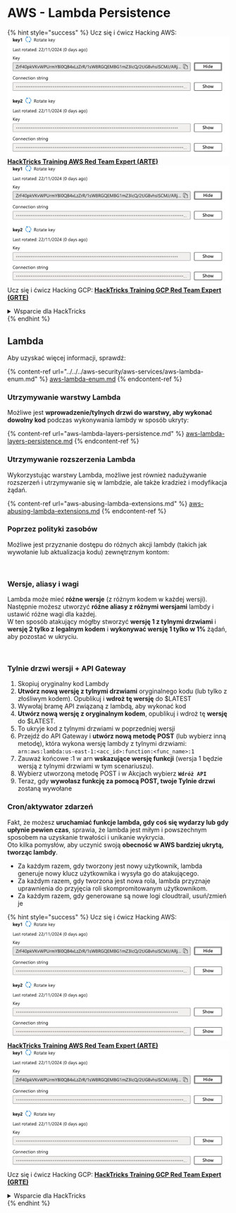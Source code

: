 # AWS - Lambda Persistence

{% hint style="success" %}
Ucz się i ćwicz Hacking AWS:<img src="/.gitbook/assets/image.png" alt="" data-size="line">[**HackTricks Training AWS Red Team Expert (ARTE)**](https://training.hacktricks.xyz/courses/arte)<img src="/.gitbook/assets/image.png" alt="" data-size="line">\
Ucz się i ćwicz Hacking GCP: <img src="/.gitbook/assets/image (2).png" alt="" data-size="line">[**HackTricks Training GCP Red Team Expert (GRTE)**<img src="/.gitbook/assets/image (2).png" alt="" data-size="line">](https://training.hacktricks.xyz/courses/grte)

<details>

<summary>Wsparcie dla HackTricks</summary>

* Sprawdź [**plany subskrypcyjne**](https://github.com/sponsors/carlospolop)!
* **Dołącz do** 💬 [**grupy Discord**](https://discord.gg/hRep4RUj7f) lub [**grupy telegram**](https://t.me/peass) lub **śledź** nas na **Twitterze** 🐦 [**@hacktricks\_live**](https://twitter.com/hacktricks\_live)**.**
* **Podziel się sztuczkami hackingowymi, przesyłając PR-y do** [**HackTricks**](https://github.com/carlospolop/hacktricks) i [**HackTricks Cloud**](https://github.com/carlospolop/hacktricks-cloud) repozytoriów github.

</details>
{% endhint %}

## Lambda

Aby uzyskać więcej informacji, sprawdź:

{% content-ref url="../../../aws-security/aws-services/aws-lambda-enum.md" %}
[aws-lambda-enum.md](../../../aws-security/aws-services/aws-lambda-enum.md)
{% endcontent-ref %}

### Utrzymywanie warstwy Lambda

Możliwe jest **wprowadzenie/tylnych drzwi do warstwy, aby wykonać dowolny kod** podczas wykonywania lambdy w sposób ukryty:

{% content-ref url="aws-lambda-layers-persistence.md" %}
[aws-lambda-layers-persistence.md](aws-lambda-layers-persistence.md)
{% endcontent-ref %}

### Utrzymywanie rozszerzenia Lambda

Wykorzystując warstwy Lambda, możliwe jest również nadużywanie rozszerzeń i utrzymywanie się w lambdzie, ale także kradzież i modyfikacja żądań.

{% content-ref url="aws-abusing-lambda-extensions.md" %}
[aws-abusing-lambda-extensions.md](aws-abusing-lambda-extensions.md)
{% endcontent-ref %}

### Poprzez polityki zasobów

Możliwe jest przyznanie dostępu do różnych akcji lambdy (takich jak wywołanie lub aktualizacja kodu) zewnętrznym kontom:

<figure><img src="../../../../.gitbook/assets/image (2) (1) (2) (2).png" alt=""><figcaption></figcaption></figure>

### Wersje, aliasy i wagi

Lambda może mieć **różne wersje** (z różnym kodem w każdej wersji).\
Następnie możesz utworzyć **różne aliasy z różnymi wersjami** lambdy i ustawić różne wagi dla każdej.\
W ten sposób atakujący mógłby stworzyć **wersję 1 z tylnymi drzwiami** i **wersję 2 tylko z legalnym kodem** i **wykonywać wersję 1 tylko w 1%** żądań, aby pozostać w ukryciu.

<figure><img src="../../../../.gitbook/assets/image (2) (2).png" alt=""><figcaption></figcaption></figure>

### Tylnie drzwi wersji + API Gateway

1. Skopiuj oryginalny kod Lambdy
2. **Utwórz nową wersję z tylnymi drzwiami** oryginalnego kodu (lub tylko z złośliwym kodem). Opublikuj i **wdroż tę wersję** do $LATEST
1. Wywołaj bramę API związaną z lambdą, aby wykonać kod
3. **Utwórz nową wersję z oryginalnym kodem**, opublikuj i wdroż tę **wersję** do $LATEST.
1. To ukryje kod z tylnymi drzwiami w poprzedniej wersji
4. Przejdź do API Gateway i **utwórz nową metodę POST** (lub wybierz inną metodę), która wykona wersję lambdy z tylnymi drzwiami: `arn:aws:lambda:us-east-1:<acc_id>:function:<func_name>:1`
1. Zauważ końcowe :1 w arn **wskazujące wersję funkcji** (wersja 1 będzie wersją z tylnymi drzwiami w tym scenariuszu).
5. Wybierz utworzoną metodę POST i w Akcjach wybierz **`Wdróż API`**
6. Teraz, gdy **wywołasz funkcję za pomocą POST, twoje Tylnie drzwi** zostaną wywołane

### Cron/aktywator zdarzeń

Fakt, że możesz **uruchamiać funkcje lambda, gdy coś się wydarzy lub gdy upłynie pewien czas**, sprawia, że lambda jest miłym i powszechnym sposobem na uzyskanie trwałości i unikanie wykrycia.\
Oto kilka pomysłów, aby uczynić swoją **obecność w AWS bardziej ukrytą, tworząc lambdy**.

* Za każdym razem, gdy tworzony jest nowy użytkownik, lambda generuje nowy klucz użytkownika i wysyła go do atakującego.
* Za każdym razem, gdy tworzona jest nowa rola, lambda przyznaje uprawnienia do przyjęcia roli skompromitowanym użytkownikom.
* Za każdym razem, gdy generowane są nowe logi cloudtrail, usuń/zmień je

{% hint style="success" %}
Ucz się i ćwicz Hacking AWS:<img src="/.gitbook/assets/image.png" alt="" data-size="line">[**HackTricks Training AWS Red Team Expert (ARTE)**](https://training.hacktricks.xyz/courses/arte)<img src="/.gitbook/assets/image.png" alt="" data-size="line">\
Ucz się i ćwicz Hacking GCP: <img src="/.gitbook/assets/image (2).png" alt="" data-size="line">[**HackTricks Training GCP Red Team Expert (GRTE)**<img src="/.gitbook/assets/image (2).png" alt="" data-size="line">](https://training.hacktricks.xyz/courses/grte)

<details>

<summary>Wsparcie dla HackTricks</summary>

* Sprawdź [**plany subskrypcyjne**](https://github.com/sponsors/carlospolop)!
* **Dołącz do** 💬 [**grupy Discord**](https://discord.gg/hRep4RUj7f) lub [**grupy telegram**](https://t.me/peass) lub **śledź** nas na **Twitterze** 🐦 [**@hacktricks\_live**](https://twitter.com/hacktricks\_live)**.**
* **Podziel się sztuczkami hackingowymi, przesyłając PR-y do** [**HackTricks**](https://github.com/carlospolop/hacktricks) i [**HackTricks Cloud**](https://github.com/carlospolop/hacktricks-cloud) repozytoriów github.

</details>
{% endhint %}
